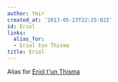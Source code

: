 ```yaml
---
author: Ymir
created_at: '2013-05-23T22:25:02Z'
id: Eriol
links:
  alias_for:
  - Eriol tun Thisma
title: Eriol
---
```


Alias for [Eriol t'un Thisma]

  [Eriol t'un Thisma]: Eriol_t'un_Thisma